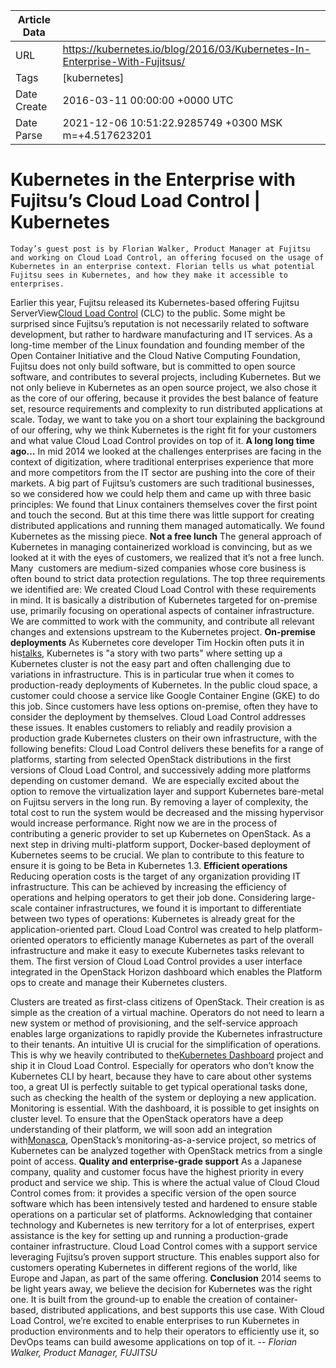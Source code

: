 |             Article Data             ||
| ----------------- | ----------------- |
| URL               | https://kubernetes.io/blog/2016/03/Kubernetes-In-Enterprise-With-Fujitsus/        |
| Tags              | [kubernetes]       |
| Date Create       | 2016-03-11 00:00:00 &#43;0000 UTC |
| Date Parse        | 2021-12-06 10:51:22.9285749 &#43;0300 MSK m=&#43;4.517623201  |

#  Kubernetes in the Enterprise with Fujitsu’s Cloud Load Control  | Kubernetes

	
	
	
	
	Today’s guest post is by Florian Walker, Product Manager at Fujitsu and working on Cloud Load Control, an offering focused on the usage of Kubernetes in an enterprise context. Florian tells us what potential Fujitsu sees in Kubernetes, and how they make it accessible to enterprises.
Earlier this year, Fujitsu released its Kubernetes-based offering Fujitsu ServerView[Cloud Load Control](http://www.fujitsu.com/software/clc/) (CLC) to the public. Some might be surprised since Fujitsu’s reputation is not necessarily related to software development, but rather to hardware manufacturing and IT services. As a long-time member of the Linux foundation and founding member of the ​Open Container Initiative and the Cloud Native Computing Foundation, Fujitsu does not only build software, but is committed to open source software, and contributes to several projects, including Kubernetes. But we not only believe in Kubernetes as an open source project, we also chose it as the core of our offering, because it provides the best balance of feature set, resource requirements and complexity to run distributed applications at scale.
Today, we want to take you on a short tour explaining the background of our offering, why we think Kubernetes is the right fit for your customers and what value Cloud Load Control provides on top of it.
**A long long time ago…**
In mid 2014 we looked at the challenges enterprises are facing in the context of digitization, where traditional enterprises experience that more and more competitors from the IT sector are pushing into the core of their markets. A big part of Fujitsu’s customers are such traditional businesses, so we considered how we could help them and came up with three basic principles:
We found that Linux containers themselves cover the first point and touch the second. But at this time there was little support for creating distributed applications and running them managed automatically. We found Kubernetes as the missing piece.
**Not a free lunch**
The general approach of Kubernetes in managing containerized workload is convincing, but as we looked at it with the eyes of customers, we realized that it’s not a free lunch. Many  customers are medium-sized companies whose core business is often bound to strict data protection regulations. The top three requirements we identified are:
We created Cloud Load Control with these requirements in mind. It is basically a distribution of Kubernetes targeted for on-premise use, primarily focusing on operational aspects of container infrastructure. We are committed to work with the community, and contribute all relevant changes and extensions upstream to the Kubernetes project.
**On-premise deployments**
As Kubernetes core developer Tim Hockin often puts it in his[talks](https://speakerdeck.com/thockin), Kubernetes is &#34;a story with two parts&#34; where setting up a Kubernetes cluster is not the easy part and often challenging due to variations in infrastructure. This is in particular true when it comes to production-ready deployments of Kubernetes. In the public cloud space, a customer could choose a service like Google Container Engine (GKE) to do this job. Since customers have less options on-premise, often they have to consider the deployment by themselves.
Cloud Load Control addresses these issues. It enables customers to reliably and readily provision a production grade Kubernetes clusters on their own infrastructure, with the following benefits:
Cloud Load Control delivers these benefits for a range of platforms, starting from selected OpenStack distributions in the first versions of Cloud Load Control, and successively adding more platforms depending on customer demand.  We are especially excited about the option to remove the virtualization layer and support Kubernetes bare-metal on Fujitsu servers in the long run. By removing a layer of complexity, the total cost to run the system would be decreased and the missing hypervisor would increase performance.
Right now we are in the process of contributing a generic provider to set up Kubernetes on OpenStack. As a next step in driving multi-platform support, Docker-based deployment of Kubernetes seems to be crucial. We plan to contribute to this feature to ensure it is going to be Beta in Kubernetes 1.3.
**Efficient operations**
Reducing operation costs is the target of any organization providing IT infrastructure. This can be achieved by increasing the efficiency of operations and helping operators to get their job done. Considering large-scale container infrastructures, we found it is important to differentiate between two types of operations:
Kubernetes is already great for the application-oriented part. Cloud Load Control was created to help platform-oriented operators to efficiently manage Kubernetes as part of the overall infrastructure and make it easy to execute Kubernetes tasks relevant to them.
The first version of Cloud Load Control provides a user interface integrated in the OpenStack Horizon dashboard which enables the Platform ops to create and manage their Kubernetes clusters.

Clusters are treated as first-class citizens of OpenStack. Their creation is as simple as the creation of a virtual machine. Operators do not need to learn a new system or method of provisioning, and the self-service approach enables large organizations to rapidly provide the Kubernetes infrastructure to their tenants.
An intuitive UI is crucial for the simplification of operations. This is why we heavily contributed to the[Kubernetes Dashboard](https://github.com/kubernetes/dashboard) project and ship it in Cloud Load Control. Especially for operators who don’t know the Kubernetes CLI by heart, because they have to care about other systems too, a great UI is perfectly suitable to get typical operational tasks done, such as checking the health of the system or deploying a new application.
Monitoring is essential. With the dashboard, it is possible to get insights on cluster level. To ensure that the OpenStack operators have a deep understanding of their platform, we will soon add an integration with[Monasca](https://wiki.openstack.org/wiki/Monasca), OpenStack’s monitoring-as-a-service project, so metrics of Kubernetes can be analyzed together with OpenStack metrics from a single point of access.
**Quality and enterprise-grade support**
As a Japanese company, quality and customer focus have the highest priority in every product and service we ship. This is where the actual value of Cloud Cloud Control comes from: it provides a specific version of the open source software which has been intensively tested and hardened to ensure stable operations on a particular set of platforms.
Acknowledging that container technology and Kubernetes is new territory for a lot of enterprises, expert assistance is the key for setting up and running a production-grade container infrastructure. Cloud Load Control comes with a support service leveraging Fujitsu’s proven support structure. This enables support also for customers operating Kubernetes in different regions of the world, like Europe and Japan, as part of the same offering.
**Conclusion**
2014 seems to be light years away, we believe the decision for Kubernetes was the right one. It is built from the ground-up to enable the creation of container-based, distributed applications, and best supports this use case.
With Cloud Load Control, we’re excited to enable enterprises to run Kubernetes in production environments and to help their operators to efficiently use it, so DevOps teams can build awesome applications on top of it.
*-- Florian Walker, Product Manager, FUJITSU*


	

	


